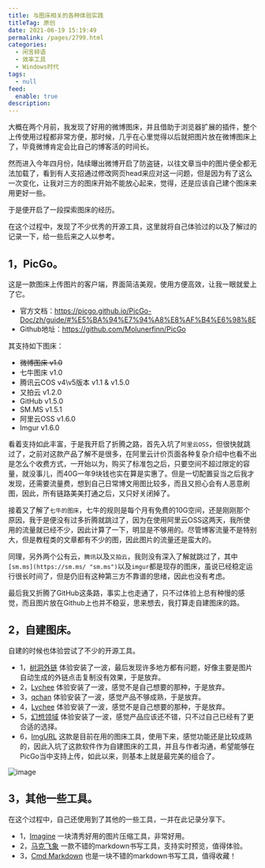 ```yaml
---
title: 与图床相关的各种体验实践
titleTag: 原创
date: 2021-06-19 15:19:49
permalink: /pages/2799.html
categories: 
  - 闲言碎语
  - 效率工具
  - Windows时代
tags: 
  - null
feed: 
  enable: true
description: 
---
```


大概在两个月前，我发现了好用的微博图床，并且借助于浏览器扩展的插件，整个上传使用过程都非常方便，那时候，几乎在心里觉得以后就把图片放在微博图床上了，毕竟微博肯定会比自己的博客活的时间长。

然而进入今年四月份，陆续曝出微博开启了防盗链，以往文章当中的图片便全都无法加载了，看到有人支招通过修改网页head来应对这一问题，但是因为有了这么一次变化，让我对三方的图床开始不能放心起来，觉得，还是应该自己建个图床来用更好一些。

于是便开启了一段探索图床的经历。

在这个过程中，发现了不少优秀的开源工具，这里就将自己体验过的以及了解过的记录一下，给一些后来之人以参考。

## 1，PicGo。

这是一款图床上传图片的客户端，界面简洁美观，使用方便高效，让我一眼就爱上了它。

- 官方文档：https://picgo.github.io/PicGo-Doc/zh/guide/#%E5%BA%94%E7%94%A8%E8%AF%B4%E6%98%8E
- Github地址：https://github.com/Molunerfinn/PicGo

其支持如下图床：

- ~~微博图床 v1.0~~
- 七牛图床 v1.0
- 腾讯云COS v4\v5版本 v1.1 & v1.5.0
- 又拍云 v1.2.0
- GitHub v1.5.0
- SM.MS v1.5.1
- 阿里云OSS v1.6.0
- Imgur v1.6.0

看着支持如此丰富，于是我开启了折腾之路，首先入坑了`阿里云OSS`，但很快就跳过了，之前对这款产品了解不是很多，在阿里云计价页面各种复杂介绍中也看不出是怎么个收费方式，一开始以为，购买了标准包之后，只要空间不超过限定的容量，就没事儿，而40G一年9块钱也实在算是实惠了。但是一切配置妥当之后我才发现，还需要流量费，想到自己日常博文用图比较多，而且又担心会有人恶意刷图，因此，所有链路美美打通之后，又只好关闭掉了。

接着又了解了`七牛的图床`，七牛的规则是每个月有免费的10G空间，还是刚刚那个原因，我于是便没有过多折腾就跳过了，因为在使用阿里云OSS这两天，我所使用的流量就已经不少，因此计算了一下，明显是不够用的。尽管博客流量不是特别大，但是教程类的文章都有不少的图，因此图片的流量还是蛮大的。

同理，另外两个公有云，`腾讯`以及`又拍云`，我则没有深入了解就跳过了，其中`[sm.ms](https://sm.ms/ "sm.ms")`以及`imgur`都是现存的图床，虽说已经稳定运行很长时间了，但是仍旧有这种第三方不靠谱的思绪，因此也没有考虑。

最后我又折腾了GitHub这条路，事实上也走通了，只不过体验上总有种慢的感觉，而且图片放在Github上也并不稳妥，思来想去，我打算走自建图床的路。

## 2，自建图床。

自建的时候也体验尝试了不少的开源工具。

- 1，[树洞外链](https://yun.aoaoao.me/)
  体验安装了一波，最后发现许多地方都有问题，好像主要是图片自动生成的外链点击复制没有效果，于是放弃。
- 2，[Lychee](https://github.com/LycheeOrg/Lychee)
  体验安装了一波，感觉不是自己想要的那种，于是放弃。
- 3，[qchan](https://github.com/qakcn/qchan)
  体验安装了一波，感觉产品不够成熟，于是放弃。
- 4，[Lychee](https://github.com/electerious/Lychee)
  体验安装了一波，感觉不是自己想要的那种，于是放弃。
- 5，[幻想领域](https://github.com/iAJue/Fantasy-field)
  体验安装了一波，感觉产品应该还不错，只不过自己已经有了更合适的选择。
- 6，[ImgURL](https://doc.xiaoz.me/#/imgurl2/)
  这款是目前在用的图床工具，使用下来，感觉功能还是比较成熟的，因此入坑了这款软件作为自建图床的工具，并且与作者沟通，希望能够在PicGo当中支持上传，如此以来，则基本上就是最完美的组合了。

![image](http://t.eryajf.net/imgs/2021/09/10330b0e82b20080.jpg)

## 3，其他一些工具。

在这个过程中，自己还使用到了其他的一些工具，一并在此记录分享下。

- 1，[Imagine](https://github.com/meowtec/Imagine)
  一块清秀好用的图片压缩工具，非常好用。
- 2，[马克飞象](https://maxiang.io/)
  一款不错的markdown书写工具，支持实时预览，值得体验。
- 3，[Cmd Markdown](https://www.zybuluo.com/cmd/)
  也是一块不错的markdown书写工具，值得收藏！
